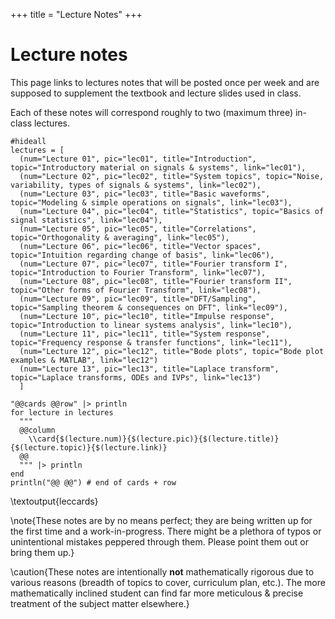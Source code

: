 +++
title = "Lecture Notes"
+++


# Lecture notes

This page links to lectures notes that will be posted once per week and are
supposed to supplement the textbook and lecture slides used in class. 

Each of these notes will correspond roughly to two (maximum three) in-class
lectures. 

```julia:leccards
#hideall
lectures = [
  (num="Lecture 01", pic="lec01", title="Introduction", topic="Introductory material on signals & systems", link="lec01"),
  (num="Lecture 02", pic="lec02", title="System topics", topic="Noise, variability, types of signals & systems", link="lec02"),
  (num="Lecture 03", pic="lec03", title="Basic waveforms", topic="Modeling & simple operations on signals", link="lec03"), 
  (num="Lecture 04", pic="lec04", title="Statistics", topic="Basics of signal statistics", link="lec04"),
  (num="Lecture 05", pic="lec05", title="Correlations", topic="Orthogonality & averaging", link="lec05"),
  (num="Lecture 06", pic="lec06", title="Vector spaces", topic="Intuition regarding change of basis", link="lec06"),
  (num="Lecture 07", pic="lec07", title="Fourier transform I", topic="Introduction to Fourier Transform", link="lec07"),
  (num="Lecture 08", pic="lec08", title="Fourier transform II", topic="Other forms of Fourier Transform", link="lec08"),
  (num="Lecture 09", pic="lec09", title="DFT/Sampling", topic="Sampling theorem & consequences on DFT", link="lec09"),
  (num="Lecture 10", pic="lec10", title="Impulse response", topic="Introduction to linear systems analysis", link="lec10"),
  (num="Lecture 11", pic="lec11", title="System response", topic="Frequency response & transfer functions", link="lec11"),
  (num="Lecture 12", pic="lec12", title="Bode plots", topic="Bode plot examples & MATLAB", link="lec12")
  (num="Lecture 13", pic="lec13", title="Laplace transform", topic="Laplace transforms, ODEs and IVPs", link="lec13")
  ]

"@@cards @@row" |> println
for lecture in lectures
  """
  @@column
    \\card{$(lecture.num)}{$(lecture.pic)}{$(lecture.title)}{$(lecture.topic)}{$(lecture.link)}
  @@
  """ |> println
end
println("@@ @@") # end of cards + row
```

\textoutput{leccards}


\note{These notes are by no means perfect; they are being written up for the
first time and a work-in-progress. There might be a plethora of typos or
unintentional mistakes peppered through them. Please point them out or bring
them up.}

\caution{These notes are intentionally **not** mathematically rigorous due to
various reasons (breadth of topics to cover, curriculum plan, etc.). The
more mathematically inclined student can find far more meticulous & precise 
treatment of the subject matter elsewhere.}

